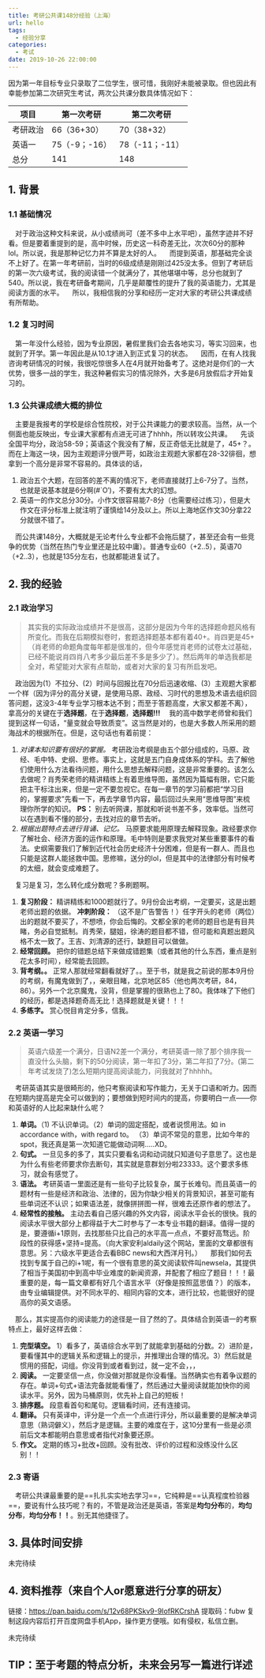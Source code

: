 ```yaml
---
title: 考研公共课148分经验（上海）
url: hello
tags:
  - 经验分享
categories:
  - 考试
date: 2019-10-26 22:00:00
---
```

因为第一年目标专业只录取了二位学生，很可惜，我刚好未能被录取。但也因此有幸能参加第二次研究生考试，两次公共课分数具体情况如下：

| 项目   | 第一次考研      | 第二次考研       |
| ---- | ---------- | ----------- |
| 考研政治 | 66（36+30）  | 70（38+32）   |
| 英语一  | 75（-9；-16） | 78（-11；-11） |
| 总分   | 141        | 148         |

## 1. 背景

### 1.1 基础情况

 对于政治这种文科来说，从小成绩尚可（差不多中上水平吧），虽然字迹并不好看。但是要着重提到的是，高中时候，历史这一科奇差无比，次次60分的那种lol。所以说，我是那种记忆力并不算是太好的人。
 而提到英语，那基础完全谈不上好了。在第一年考研前，当时的6级成绩是刚刚过425没太多。但到了考研后的第一次六级考试，我的阅读错一个就满分了，其他堪堪中等，总分也就到了540。所以说，我在考研备考期间，几乎是颠覆性的提升了我的英语能力，尤其是阅读方面的水平。
 所以，我相信我的分享和经历一定对大家的考研公共课成绩有所帮助。

### 1.2 复习时间

 第一年没什么经验，因为专业原因，暑假里我们会去各地实习，等实习回来，也就到了开学。第一年因此是从10.1才进入到正式复习的状态。
 因而，在有人找我咨询考研情况的时候，我很吃惊很多人在4月就开始备考了。这绝对是你们的一大优势，很多一战的学生，我这种暑假实习的情况除外，大多是6月放假后才开始复习的。

### 1.3 公共课成绩大概的排位

 主要是我报考的学校是综合性院校，对于公共课能力的要求较高。当然，从一个侧面也能反映出，专业课大家都有点进无可进了hhhh，所以转攻公共课。
 先谈全国平均分，政治58-59；英语这个我没有了解，反正奇低无比就是了，45+？。而在上海这一块，因为主观题评分很严苛，如政治主观题大家都在28-32徘徊，想拿到一个高分是非常不容易的。具体谈的话，

1. 政治五个大题，在回答的差不离的情况下，老师直接就打上6-7分了。当然，也就是说基本就是6分啊(#\`O′)，不要有太大的幻想。
2. 英语一的作文总分30分。小作文很容易能7-8分（也需要经过练习），但是大作文在评分标准上就注明了谨慎给14分及以上。所以上海地区作文30分拿22分就很不错了。

 而公共课148分，大概就是无论考什么专业都不会拖后腿了，甚至还会有一些竞争的优势（当然在热门专业里还是比较中庸）。普通专业60（+2..5），英语70（+2..3），也就是135分左右，也就都能进复试了。

## 2. 我的经验

### 2.1 政治学习

> 其实我的实际政治成绩并不是很高，这部分是因为今年的选择题命题风格有所变化。而我在后期模拟卷时，套题选择题基本都有着40+。肖四更是45+（肖老师的命题角度每年都是很准的，但今年感觉肖老师的试卷太过基础，已经不能说肖四肖八考多少最后差不多是多少了）。然后两年的单选我都是全对，希望能对大家有点帮助，或者对大家的复习有所启发吧。

 政治因为(1）不拉分、(2）时间与回报比在70分后迅速收缩、(3）主观题大家都一个样（因为评分的高分关键，是使用马原、政经、习时代的思想及术语去组织回答问题，这没3-4年专业学习根本达不到；而至于答题高度，大家又都差不离），拿高分的关键在于**选择题**，在于**选择题**，**选择题!!!**
 我的高中数学老师曾和我们提到这样一句话，“量变就会导致质变”。这当然是对的，也是大多数人所采用的题海战术的根据所在。但是，这句话也有着前提：

1. _对课本知识要有很好的掌握。_ 考研政治考纲是由五个部分组成的，马原、政经、毛中特、史纲、思修。事实上，这就是五门自身成体系的学科。去了解他们使用什么方法看待问题，用什么思想去解释问题，这是非常重要的。该怎么去做呢？肖秀荣老师的精讲精练上有着思维导图，虽然因为篇幅有限，它只能把主干标注出来，但是一定不要忽视它。在每一章节的学习前都把“学习目的，掌握要求”先看一下，再去学章节内容，最后回过头来用“思维导图”来梳理你所学的知识。
   **PS：** 别去听网课，那就和听说书差不多，效率低。当然可以在遇到看不懂的部分，去找对应的章节去听。
2. _根据出题特点去进行背诵、记忆。_ 马原要求能用原理去解释现象。政经要求你了解社会、经济方面的运作和原理。毛中特则是要求我党对某些重要事件的看法。史纲需要我们了解到近代社会历史经济十分困难，但是有一群人、而且也只能是这群人能拯救中国。思修嘛，送分的lol，但是其中的法律部分有时候考的太细，就会变成难题了。

 复习是复习，怎么转化成分数呢？多刷题啊。

1. **复习阶段：** 精讲精练和1000题就行了。9月份会出考纲，一定要买，这是出题老师出题的依据。 
   **冲刺阶段：** （这不是广告警告！）任字开头的老师（两位）出的题就不要买了，不想喷，你会后悔的。文都全家的老师的题目也是有目共睹，务必自觉抵制。肖秀荣，腿姐，徐涛的题目都不错，但可能和真题出题风格不太一致了。王吉、刘清源的还行，缺题目可以做做。
2. **经常回顾。** 把你的错题总结下来做成错题集（或者其他的什么东西，重点是别花太多时间），经常能去回顾。
3. **背考纲。。** 正常人那就经常翻看就好了。。至于书，就是我之前说的那本9月份的考纲，有魔鬼做到了，，亲眼目睹，北京地区85（他也两次考研，84，86）。另外一个北京魔鬼，没背，但是掌握的很熟也上了80。我体味了下他们的经历，都是选择题奇高无比！选择题就是关键！！！
4. **多练字。** 赏心悦目肯定分多，信我。

### 2.2 英语一学习

>  英语六级差一个满分，日语N2差一个满分，考研英语一除了那个排序我一直没什么头脑，剩下的50分阅读，第一年扣了3分，第二年扣了7分。(第二年考试发烧了)怎么短期内提高阅读能力，问我就对了hhhhh。

 考研英语其实是很畸形的，他只考察阅读和写作能力，无关于口语和听力。因而在短期内提高是完全可以做到的；要想做到短时间内的提高，你要明白一点——你和英语好的人比起来缺什么呢？

1. **单词。**（1) 不认识单词。（2）单词的固定搭配，或者说惯用法。如 in accordance with，with regard to。 （3）单词不常见的意思，比如今年的spot，我还真是第一次知道它能做动词啊.....XD。
2. **句式。** 一旦见多的多了，其实只要看名词和动词就只知道句子意思了。这也是为什么有些老师要求你去断句，其实就是意群划分啦23333。这个要求多练习，就会有感觉了。
3. **语法。** 考研英语一里面还是有一些句子比较复杂，属于长难句。而且英语一的题材有一些是经济和政治、法律的，因为你缺少相关的背景知识，甚至可能有些单词还不认识；如果语法差，就像拼拼图一样，很难去还原作者的想法了。
4. **经常性的接触。** 主动去看自己感兴趣的外文内容，阅读水平会长的很快。我的阅读水平很大部分上都得益于大二时参与了一本专业书籍的翻译。值得一提的是，要遵循i+1原则，去找那些只比自己的水平高一点点，不要好高骛远。阶段性的获得感+坚持=提高。（向大家安利aldaily这个网站，里面的文章都很有意思。另：六级水平更适合去看BBC news和大西洋月刊。）
    那我们如何去找到专属于自己的i+1呢，有一个很有意思的英文阅读软件叫newsela，其提供了相当于美国初中到高中毕业难度的新闻资源，并配套了相应了题目！！！最重要的是，每一篇文章都有好几个语言水平（好像是按照蓝思值？）的版本，由专业编辑提供。对不同水平的、相同内容的文本，进行比较，也能很好的提高你的英文语感。

 那么，其实提高你的阅读能力的途径是一目了然的了。具体结合到英语一的考察特点上，最好这样去做：

1. **完型填空。** 1）看多了，英语综合水平到了就能拿到基础的分数。2）进阶是，要看懂其中的逻辑关系和逻辑上的提示，并推理出合理的情况。3）然后就是惯用的搭配，词组。你没背到或者看到过，就一定不会，，，
2. **阅读。** 一定要坚信一点，你没做对那就是你没看懂。当然确实也有着争议题的存在。单词+句式+语法完备就能看懂了，然后通过大量阅读就能加快你的阅读水平。另外，因为马桶原则，优先补上自己的短板！
3. **排序题。** 段意看首句和尾句。逻辑看时间，还有连接词。
4. **翻译。** 只有英译中，评分是一个点一个点进行评分，所以最重要的是解决单词意思（熟词僻义），然后才是逻辑。主要的难度在于，这10分里有一些是必须前后文本都能明白意思或者指代对象要还原。
5. **作文。** 定期的练习+批改+回顾。没有批改、评价的过程和没练没什么区别！！

### 2.3 寄语

 考研公共课最重要的是==扎扎实实地去学习==，它纯粹是==认真程度检验器==，要说有什么技巧呢？有的，不管是政治还是英语，答案是**均匀分布**的，**均匀分布**，**均匀分布！！**。别无其他捷径了。

## 3. 具体时间安排

未完待续

## 4. 资料推荐（来自个人or愿意进行分享的研友）

链接：<https://pan.baidu.com/s/12v68PKSkv9-9IofRKCrshA> 
  提取码：fubw 
  复制这段内容后打开百度网盘手机App，操作更方便哦。如有侵权，私信立删。

未完待续

## TIP：至于考题的特点分析，未来会另写一篇进行详述
